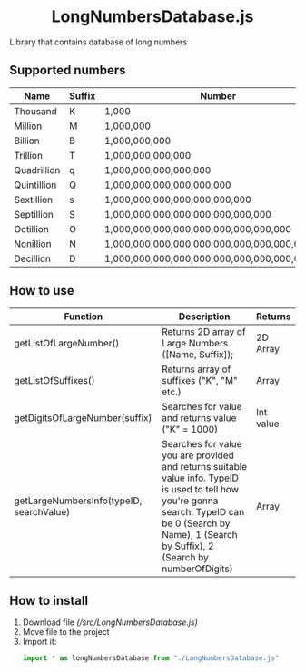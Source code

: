 <h1 align="center">LongNumbersDatabase.js</h1>
Library that contains database of long numbers

## Supported numbers

| Name | Suffix | Number |
| --- | --- | --- |
| Thousand | K | 1,000 |
| Million | M | 1,000,000 |
| Billion | B | 1,000,000,000 |
| Trillion | T | 1,000,000,000,000 |
| Quadrillion | q | 1,000,000,000,000,000 |
| Quintillion | Q | 1,000,000,000,000,000,000 |
| Sextillion | s | 1,000,000,000,000,000,000,000 |
| Septillion | S | 1,000,000,000,000,000,000,000,000 |
| Octillion | O | 1,000,000,000,000,000,000,000,000,000 |
| Nonillion | N | 1,000,000,000,000,000,000,000,000,000,000 |
| Decillion	| D | 1,000,000,000,000,000,000,000,000,000,000,000 |

## How to use
| Function | Description | Returns |
| --- | --- | --- |
| getListOfLargeNumber() | Returns 2D array of Large Numbers ([Name, Suffix]); | 2D Array |
| getListOfSuffixes() | Returns array of suffixes ("K", "M" etc.) | Array |
| getDigitsOfLargeNumber(suffix) | Searches for value and returns value ("K" = 1000) | Int value |
| getLargeNumbersInfo(typeID, searchValue) | Searches for value you are provided and returns suitable value info. TypeID is used to tell how you're gonna search. TypeID can be 0 (Search by Name), 1 (Search by Suffix), 2 (Search by numberOfDigits) | Array

## How to install
1. Download file *(/src/LongNumbersDatabase.js)*
2. Move file to the project
3. Import it:
   ```javascript
   import * as longNumbersDatabase from "./LongNumbersDatabase.js"
   ```

